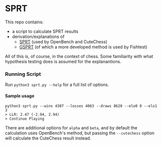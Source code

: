 # SPRT

This repo contains:
- a script to calculate SPRT results
- derivation/explanations of
    - [SPRT](SPRT.md) (used by OpenBench and CuteChess)
    - [GSPRT](GSPRT.md) (of which a more developed method is used by Fishtest)

All of this is, of course, in the context of chess. Some familiarity with what
hypothesis testing does is assumed for the explanantions.

### Running Script
Run `python3 sprt.py --help` for a full list of options.

#### Sample usage
```
python3 sprt.py --wins 4307 --losses 4063 --draws 8620 --elo0 0 --elo1 3
> LLR: 2.47 (-2.94, 2.94)
> Continue Playing
```
There are additional options for `alpha` and `beta`, and by default the
calculation uses OpenBench's method, but passing the `--cutechess` option
will calculate the CuteChess result instead.

